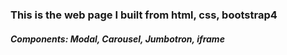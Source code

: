 ### This is the web page I built from html, css, bootstrap4
##### Components: Modal, Carousel, Jumbotron, iframe
